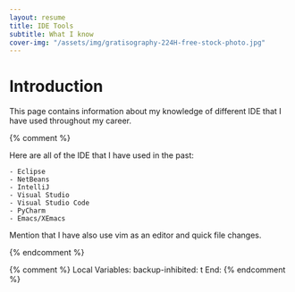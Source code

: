 ```yaml
---
layout: resume
title: IDE Tools
subtitle: What I know
cover-img: "/assets/img/gratisography-224H-free-stock-photo.jpg"
---
```


# Introduction

This page contains information about my knowledge of different IDE that I have used throughout my career.


{% comment %}

Here are all of the IDE that I have used in the past:

	- Eclipse
	- NetBeans
	- IntelliJ
	- Visual Studio
	- Visual Studio Code
	- PyCharm
	- Emacs/XEmacs

Mention that I have also use vim as an editor and quick file changes.

{% endcomment %}

{% comment %}
Local Variables:
backup-inhibited: t
End:
{% endcomment %}
